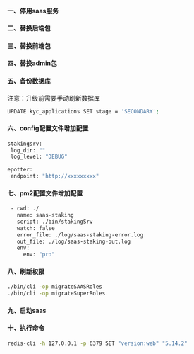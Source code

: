 #### 一、停用saas服务
#### 二、替换后端包
#### 三、替换前端包
#### 四、替换admin包
#### 五、备份数据库
 注意：升级前需要手动刷新数据库
 ```bash
UPDATE kyc_applications SET stage = 'SECONDARY'; 
 ```


#### 六、config配置文件增加配置
 ```bash
 stakingsrv:
  log_dir: ""
  log_level: "DEBUG"
 ```
 ```bash
epotter:
  endpoint: "http://xxxxxxxxx"
 ```
#### 七、pm2配置文件增加配置
 ```bash
  - cwd: ./
    name: saas-staking
    script: ./bin/stakingSrv
    watch: false
    error_file: ./log/saas-staking-error.log
    out_file: ./log/saas-staking-out.log
    env:
      env: "pro"
 ```
#### 八、刷新权限
 ```bash
./bin/cli -op migrateSAASRoles
./bin/cli -op migrateSuperRoles
 ```

#### 九、启动saas
#### 十、执行命令
 ```bash
 redis-cli -h 127.0.0.1 -p 6379 SET "version:web" "5.14.2"
 ```

